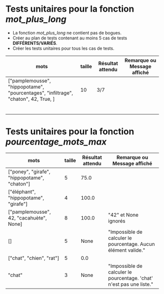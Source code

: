 # Tests unitaires pour la fonction _mot_plus_long_
- La fonction _mot_plus_long_ ne contient pas de bogues. 
- Créer au plan de tests contenant au moins 5 cas de tests **DIFFÉRENTS/VARIÉS**.
- Créer les tests unitaires pour tous les cas de tests.

|     **mots**                    | **taille** | **Résultat attendu** | **Remarque ou Message affiché** 
|---------------------------------|-------|----------------------|---------------------------------|
|["pamplemousse", "hippopotame", "pourcentages", "infiltrage", "chaton", 42, True, ]| 10    | 3/7                  |                                 |
|                                 |       |                      |                                 |
|                                 |       |                      |                                 |
|                                 |       |                      |                                 |
|                                 |       |                      |                                 |
|                                 |       |                      |                                 |
|                                 |       |                      |                                 |

# Tests unitaires pour la fonction _pourcentage_mots_max_
| **mots**                                     | **taille** | **Résultat attendu** | **Remarque ou Message affiché**                                      |
|----------------------------------------------|------------|----------------------|----------------------------------------------------------------------|
| ["poney", "girafe", "hippopotame", "chaton"] | 5          | 75.0                 |                                                                      |
| ["éléphant", "hippopotame", "girafe"]        | 4          | 100.0                |                                                                      |
| ["pamplemousse", 42, "cacahuète", None]      | 8          | 100.0                | "42" et None ignorés                                                 |
| []                                           | 5          | None                 | "Impossible de calculer le pourcentage. Aucun élément valide."       |
| ["chat", "chien", "rat"]                     | 5          | 0.0                  |                                                                      |
| "chat"                                       | 3          | None                 | "Impossible de calculer le pourcentage. 'chat' n'est pas une liste." |
